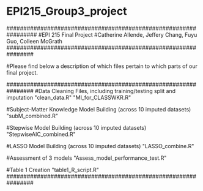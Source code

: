 # EPI215_Group3_project

#################################################################
#EPI 215 Final Project
#Catherine Allende, Jeffery Chang, Fuyu Guo, Colleen McGrath
################################################################

#Please find below a description of which files pertain to which parts of our final project.

################################################################
#Data Cleaning Files, including training/testing split and imputation
"clean_data.R"
"MI_for_CLASSWKR.R"

#Subject-Matter Knowledge Model Building (across 10 imputed datasets)
"subM_combined.R"

#Stepwise Model Building (across 10 imputed datasets)
"StepwiseAIC_combined.R"

#LASSO Model Building (across 10 imputed datasets)
"LASSO_combine.R"

#Assessment of 3 models
"Assess_model_performance_test.R"

#Table 1 Creation
"table1_R_script.R"
################################################################
